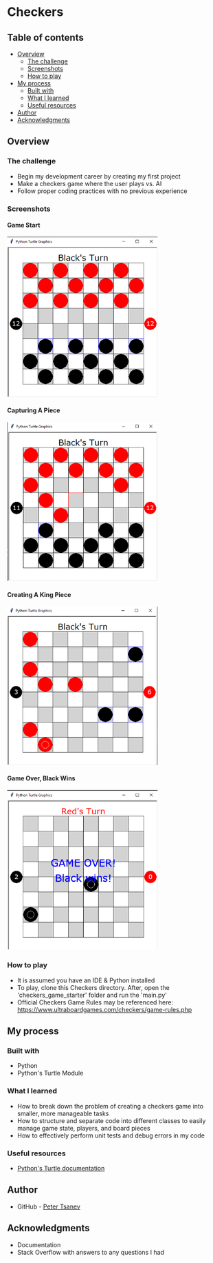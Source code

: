 # Checkers

## Table of contents

- [Overview](https://github.com/tsanevp/Checkers#overview)
    - [The challenge](https://github.com/tsanevp/Checkers#the-challenge)
    - [Screenshots](https://github.com/tsanevp/Checkers#screenshots)
    - [How to play](https://github.com/tsanevp/Checkers#how-to-play)
- [My process](https://github.com/tsanevp/Checkers#my-process)
    - [Built with](https://github.com/tsanevp/Checkers#built-with)
    - [What I learned](https://github.com/tsanevp/Checkers#what-i-learned)
    - [Useful resources](https://github.com/tsanevp/Checkers#useful-resources)
- [Author](https://github.com/tsanevp/Checkers#author)
- [Acknowledgments](https://github.com/tsanevp/Checkers#acknowledgments)

## Overview

### The challenge

- Begin my development career by creating my first project
- Make a checkers game where the user plays vs. AI
- Follow proper coding practices with no previous experience
    
### Screenshots

#### Game Start
<img width="350" alt="checkers game starting" src="https://github.com/tsanevp/Checkers/blob/main/images/game-start.png">

#### Capturing A Piece
<img width="350" alt="capturing a piece" src="https://github.com/tsanevp/Checkers/blob/main/images/capture-piece.png">

#### Creating A King Piece
<img width="350" alt="making a king piece" src="https://github.com/tsanevp/Checkers/blob/main/images/king-piece.png">

#### Game Over, Black Wins
<img width="350" alt="game over, black wins" src="https://github.com/tsanevp/Checkers/blob/main/images/game-over.png">

### How to play
- It is assumed you have an IDE & Python installed
- To play, clone this Checkers directory. After, open the 'checkers_game_starter' folder and run the 'main.py'
- Official Checkers Game Rules may be referenced here: https://www.ultraboardgames.com/checkers/game-rules.php

## My process

### Built with
- Python
- Python's Turtle Module

### What I learned

- How to break down the problem of creating a checkers game into smaller, more manageable tasks
- How to structure and separate code into different classes to easily manage game state, players, and board pieces
- How to effectively perform unit tests and debug errors in my code

### Useful resources

- [Python's Turtle documentation](https://docs.python.org/3/library/turtle.html)

## Author

- GitHub - [Peter Tsanev](https://github.com/tsanevp/)

## Acknowledgments

- Documentation
- Stack Overflow with answers to any questions I had

